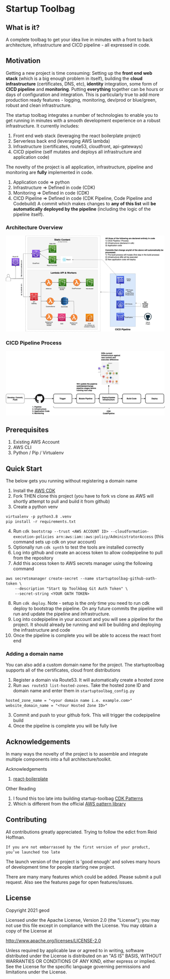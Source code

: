 # Startup Toolbag

## What is it?

A complete toolbag to get your idea live in minutes with a front to back architecture, infrastructure and CICD pipeline - all expressed in code.

## Motivation

Getting a new project is time consuming: Setting up the **front end web stack**
(which is a big enough problem in itself), building the **cloud infrastructure** (certificates, DNS, etc), **identity** integration, 
some form of **CICD pipeline** and **monitoring**. Putting **everything** together can be hours or days of configuration 
and integration. This is particularly true to add more production ready features - logging, monitoring, dev/prod or blue/green, 
robust and clean infrastructure.
 
The startup toolbag integrates a number of technologies to enable you to get running in minutes with a smooth development experience on a robust infrastructure. It currently includes:
1. Front end web stack (leveraging the react boilerplate project)
2. Serverless back end (leveraging AWS lambda)
3. Infrastructure (certificates, route53, cloudfront, api-gateways)
4. CICD pipeline (self mutates and deploys all infrastructure and application code)

The novelty of the project is all application, infrastructure, pipeline and monitoring are **fully** implemented in code. 
1. Application code => python
2. Infrastructure => Defined in code (CDK)
3. Monitoring => Defined in code (CDK)
4. CICD Pipeline => Defined in code (CDK Pipeline, Code Pipeline and Codebuild)
A commit which makes changes to **any of this list** will **be automatically deployed by the pipeline** (including the logic of the pipeline itself). 

### Architecture Overview
![TUB Overview](documentation/TUB.jpg?raw=true "The Startup Toolbag")

### CICD Pipeline Process
![TUB CICD](documentation/TUB-CICD%20Pipeline.jpg?raw=true "The Startup Toolbag CICD")

## Prerequisites

1. Existing AWS Account
2. AWS CLI
3. Python / Pip / Virtualenv

## Quick Start 

The below gets you running without registering a domain name
1. Install the [AWS CDK](https://docs.aws.amazon.com/cdk/latest/guide/cli.html)
2. Fork THEN clone this project (you have to fork vs clone as AWS will shortly attempt to pull and build it from github)
3. Create a python venv
```
virtualenv -p python3.8 .venv
pip install -r requirements.txt
```
4. Run `cdk bootstrap --trust <AWS ACCOUNT ID> --cloudformation-execution-policies arn:aws:iam::aws:policy/AdministratorAccess` (this command sets up cdk on your account)
5. Optionally run `cdk synth` to test the tools are installed correctly
6. Log into github and create an access token to allow codepipeline to pull from the repository
7. Add this access token to AWS secrets manager using the following command
```
aws secretsmanager create-secret --name startuptoolbag-github-oath-token \
    --description "Start Up Toolkbag Git Auth Token" \
    --secret-string <YOUR OATH TOKEN>
```
8. Run `cdk deploy`. Note - setup is the *only* time you need to run cdk deploy to bootstrap the pipeline. 
On any future commits the pipeline will run and update the pipeline and infrastructure.
9. Log into codepipeline in your account and you will see a pipeline for the project. It should already be running
and will be building and deploying the infrastructure and code
10. Once the pipeline is complete you will be able to access the react front end

### Adding a domain name
You can also add a custom domain name for the project. The startuptoolbag supports all of the certificates,
cloud front distributions
1. Register a domain via Route53. It will automatically create a hosted zone
2. Run `aws route53 list-hosted-zones`. Take the hosted zone ID and domain name and enter them in `startuptoolbag_config.py`
```
hosted_zone_name = "<your domain name i.e. example.com>"
website_domain_name = "<Your Hosted Zone ID>"
```
3. Commit and push to your github fork. This will trigger the codepipeline build
4. Once the pipeline is complete you will be fully live

## Acknowledgements

In many ways the novelty of the project is to assemble and integrate multiple components into a full architecture/toolkit.

Acknowledgements
1. [react-boilerplate](https://github.com/react-boilerplate/react-boilerplate)

Other Reading
1. I found this too late into building startup-toolbag [CDK Patterns](https://cdkpatterns.com/)
2. Which is different from the official [AWS pattern library](https://github.com/aws-samples/aws-cdk-examples)

## Contributing

All contributions greatly appreciated. Trying to follow the edict from Reid Hoffman.
```
If you are not embarrassed by the first version of your product, you’ve launched too late
```
The launch version of the project is 'good enough' and solves many hours
of development time for people starting new project. 

There are many many features which could be added. Please submit a pull request.
Also see the features page for open features/issues.

## License

Copyright 2021 geod

Licensed under the Apache License, Version 2.0 (the "License");
you may not use this file except in compliance with the License.
You may obtain a copy of the License at

   http://www.apache.org/licenses/LICENSE-2.0

Unless required by applicable law or agreed to in writing, software
distributed under the License is distributed on an "AS IS" BASIS,
WITHOUT WARRANTIES OR CONDITIONS OF ANY KIND, either express or implied.
See the License for the specific language governing permissions and
limitations under the License.

